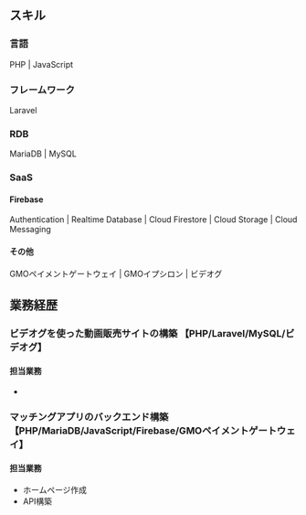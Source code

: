 ## スキル

### 言語

PHP | JavaScript

### フレームワーク

Laravel

### RDB
MariaDB | MySQL

### SaaS

#### Firebase

Authentication | Realtime Database | Cloud Firestore | Cloud Storage | Cloud Messaging

#### その他

GMOペイメントゲートウェイ | GMOイプシロン | ビデオグ

## 業務経歴

### ビデオグを使った動画販売サイトの構築 【PHP/Laravel/MySQL/ビデオグ】

#### 担当業務
- 

### マッチングアプリのバックエンド構築 【PHP/MariaDB/JavaScript/Firebase/GMOペイメントゲートウェイ】

#### 担当業務
- ホームページ作成
- API構築
